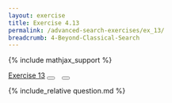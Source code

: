 ```yaml
---
layout: exercise
title: Exercise 4.13
permalink: /advanced-search-exercises/ex_13/
breadcrumb: 4-Beyond-Classical-Search
---
```


{% include mathjax_support %}

<div class="card">
<div class="card-header p-2">
<a href='#' class="p-2">Exercise 13</a>
<button type="button" class="btn btn-dark float-right" title="Solve this Exercise" onclick="solve('ex4.13');" href="#"><i id="ex4.13" class="fas fa-pen" style="color:white"></i></button>
<a class="edit_question" href="#"><button type="button" class="btn btn-dark float-right" title="Edit this Question"  style="margin-left:10px; margin-right:10px;" onclick="edit('ex4.13');" href="#"><i id="ex4.13" class="far fa-edit" style="color:white"></i></button></a>
</div>
<div class="card-body">
<p class="card-text">{% include_relative question.md %}</p>
</div>
</div>
<br>
